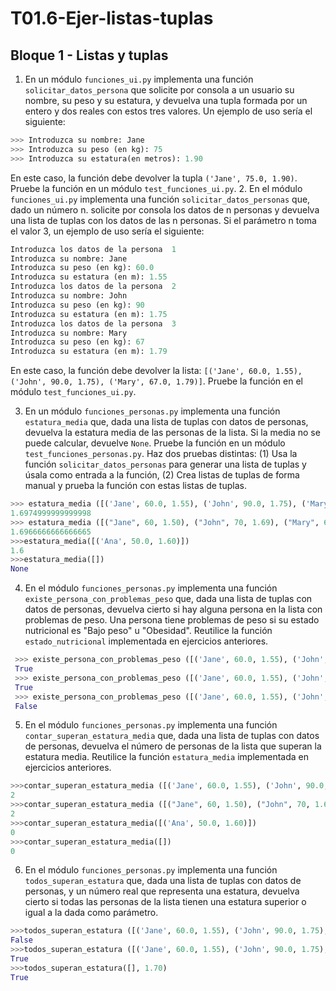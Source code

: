 # T01.6-Ejer-listas-tuplas

## Bloque 1 - Listas y tuplas 

1. En un módulo `funciones_ui.py` implementa una función `solicitar_datos_persona` que solicite por consola a un usuario su nombre, su peso y su estatura, y devuelva una tupla formada por un entero y dos reales con estos tres valores. Un ejemplo de uso sería el siguiente:
  ```python
  >>> Introduzca su nombre: Jane
  >>> Introduzca su peso (en kg): 75
  >>> Introduzca su estatura(en metros): 1.90
  ```
  En este caso, la función debe devolver la tupla `('Jane', 75.0, 1.90)`.
Pruebe la función en un módulo `test_funciones_ui.py`.
2. En el módulo `funciones_ui.py` implementa una función `solicitar_datos_personas` que, dado un número n. solicite por consola los datos de n personas y devuelva una lista de tuplas con los datos de las n personas. Si el parámetro n toma el valor 3, un ejemplo de uso sería el siguiente:
  ```python
  Introduzca los datos de la persona  1
  Introduzca su nombre: Jane
  Introduzca su peso (en kg): 60.0
  Introduzca su estatura (en m): 1.55
  Introduzca los datos de la persona  2
  Introduzca su nombre: John
  Introduzca su peso (en kg): 90
  Introduzca su estatura (en m): 1.75
  Introduzca los datos de la persona  3
  Introduzca su nombre: Mary
  Introduzca su peso (en kg): 67
  Introduzca su estatura (en m): 1.79
  ```
  En este caso, la función debe devolver la lista: `[('Jane', 60.0, 1.55), ('John', 90.0, 1.75), ('Mary', 67.0, 1.79)]`.
  Pruebe la función en el módulo `test_funciones_ui.py`.

3. En un módulo `funciones_personas.py` implementa una función `estatura_media` que, dada una lista de tuplas con datos de personas, devuelva la estatura media de las personas de la lista. Si la media no se puede calcular, devuelve `None`.
Pruebe la función en un módulo `test_funciones_personas.py`. Haz dos pruebas distintas: (1) Usa la función `solicitar_datos_personas` para generar una lista de tuplas y úsala como entrada a la función, (2) Crea listas de tuplas de forma manual y prueba la función con estas listas de tuplas.
  ```python
  >>> estatura_media ([('Jane', 60.0, 1.55), ('John', 90.0, 1.75), ('Mary', 67.0, 1.79)])
  1.6974999999999998
  >>> estatura_media ([("Jane", 60, 1.50), ("John", 70, 1.69), ("Mary", 65, 1.70), ("Paul", 80, 1.90)  ]
  1.6966666666666665
  >>>estatura_media([('Ana', 50.0, 1.60)])
  1.6
  >>>estatura_media([])
  None
 ```  
4. En el módulo `funciones_personas.py` implementa una función `existe_persona_con_problemas_peso` que, dada una lista de tuplas con datos de personas, devuelva cierto si hay alguna persona en la lista con problemas de peso. Una persona tiene problemas de peso si su estado nutricional es "Bajo peso" u "Obesidad". Reutilice la función `estado_nutricional` implementada en ejercicios anteriores.

 ```python
  >>> existe_persona_con_problemas_peso ([('Jane', 60.0, 1.55), ('John', 100.0, 1.70), ('Mary', 67.0, 1.79)])
  True
  >>> existe_persona_con_problemas_peso ([('Jane', 60.0, 1.55), ('John', 70.0, 1.79), ('Mary', 50.0, 1.80)])
  True
  >>> existe_persona_con_problemas_peso ([('Jane', 60.0, 1.55), ('John', 70.0, 1.79), ('Mary', 67.0, 1.79)])
  False
 ```  
5. En el módulo `funciones_personas.py` implementa una función `contar_superan_estatura_media` que, dada una lista de tuplas con datos de personas, devuelva el número de personas de la lista que superan la estatura media. Reutilice la función `estatura_media` implementada en ejercicios anteriores.
  ```python
  >>>contar_superan_estatura_media ([('Jane', 60.0, 1.55), ('John', 90.0, 1.75), ('Mary', 67.0, 1.79)])
  2
  >>>contar_superan_estatura_media ([("Jane", 60, 1.50), ("John", 70, 1.69), ("Mary", 65, 1.70), ("Paul", 80, 1.90)  ]
  2
  >>>contar_superan_estatura_media([('Ana', 50.0, 1.60)])
  0
  >>>contar_superan_estatura_media([])
  0
 ```  
   
6. En el módulo `funciones_personas.py` implementa una función `todos_superan_estatura` que, dada una lista de tuplas con datos de personas, y un número real que representa una estatura, devuelva cierto si todas las personas de la lista tienen una estatura superior o igual a la dada como parámetro.
  ```python
  >>>todos_superan_estatura ([('Jane', 60.0, 1.55), ('John', 90.0, 1.75), ('Mary', 67.0, 1.79)], 1.70)
  False
  >>>todos_superan_estatura ([('Jane', 60.0, 1.55), ('John', 90.0, 1.75), ('Mary', 67.0, 1.79)], 1.50)
  True
  >>>todos_superan_estatura([], 1.70)
  True
 ```  
